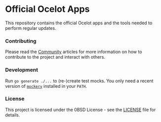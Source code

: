 # Official Ocelot Apps

This repository contains the official Ocelot apps and the tools needed to perform regular updates.

### Contributing

Please read the [Community](https://ocelot-cloud.org/docs/community/) articles for more information on how to contribute to the project and interact with others.

### Development

Run `go generate ./...` to (re-)create test mocks. You only need a recent
version of [`mockery`](https://github.com/vektra/mockery) installed in your
`PATH`.

### License

This project is licensed under the 0BSD License - see the [LICENSE](LICENSE) file for details.